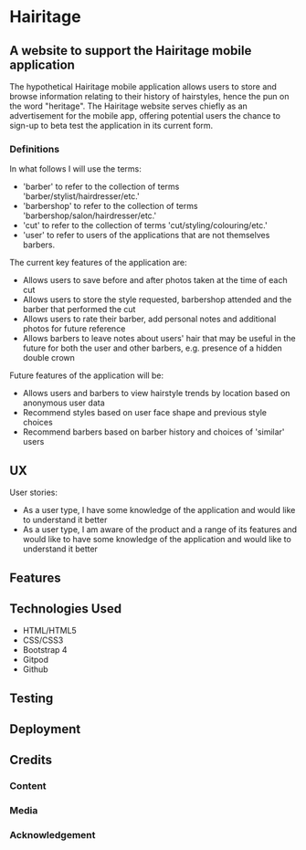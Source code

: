 # Hairitage
## A website to support the Hairitage mobile application

The hypothetical Hairitage mobile application allows users to store and browse information relating to their history of hairstyles, hence the pun on the word "heritage".
The Hairitage website serves chiefly as an advertisement for the mobile app, offering potential users the chance to sign-up to beta test the application in its current form.

### Definitions ###
In what follows I will use the terms:
- 'barber' to refer to the collection of terms 'barber/stylist/hairdresser/etc.' 
- 'barbershop' to refer to the collection of terms 'barbershop/salon/hairdresser/etc.' 
- 'cut' to refer to the collection of terms 'cut/styling/colouring/etc.'
- 'user' to refer to users of the applications that are not themselves barbers.

The current key features of the application are:
* Allows users to save before and after photos taken at the time of each cut
* Allows users to store the style requested, barbershop attended and the barber that performed the cut
* Allows users to rate their barber, add personal notes and additional photos for future reference
* Allows barbers to leave notes about users' hair that may be useful in the future for both the user and other barbers, e.g. presence of a hidden double crown

Future features of the application will be:
* Allows users and barbers to view hairstyle trends by location based on anonymous user data
* Recommend styles based on user face shape and previous style choices
* Recommend barbers based on barber history and choices of 'similar' users

## UX ##
User stories:
- As a user type, I have some knowledge of the application and would like to understand it better
- As a user type, I am aware of the product and a range of its features and would like to have some knowledge of the application and would like to understand it better




## Features ##

## Technologies Used ##
- HTML/HTML5
- CSS/CSS3
- Bootstrap 4
- Gitpod
- Github

## Testing ##

## Deployment ##

## Credits ##

### Content ###

### Media ###

### Acknowledgement ###
